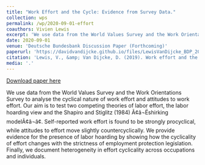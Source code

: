 ```yaml
---
title: "Work Effort and the Cycle: Evidence from Survey Data."
collection: wps
permalink: /wp/2020-09-01-effort
coauthors: Vivien Lewis
excerpt: 'We use data from the World Values Survey and the Work Orientations Survey to analyse the cyclical nature of work effort and attitudes to work effort. Our aim is to test two competing theories of labor effort, the labor hoarding view and the Shapiro and Stiglitz (1984) Ã¢â¬Ëshirking modelÃ¢â¬â¢. Self-reported work effort is found to be strongly procyclical, while attitudes to effort move slightly countercyclically. We provide evidence for the presence of labor hoarding by showing how the cyclicality of effort changes with the strictness of employment protection legislation. Finally, we document heterogeneity in effort cyclicality across occupations and individuals.'
date: 2020-09-01
venue: 'Deutsche Bundesbank Discussion Paper (Forthcoming)'
paperurl: 'https://davidvandijcke.github.io/files/LewisVanDijcke_BDP_2019.pdf'
citation: 'Lewis, V., &amp; Van Dijcke, D. (2019). Work effort and the cycle: Evidence from survey data. Deutsche Bundesbank Discussion Papers (Forthcoming)'
media: '.'
---
```


<a href='https://davidvandijcke.github.io/files/LewisVanDijcke_BDP_2019.pdf'>Download paper here</a>

We use data from the World Values Survey and the Work Orientations Survey to analyse the cyclical nature of work effort and attitudes to work effort. Our aim is to test two competing theories of labor effort, the labor hoarding view and the Shapiro and Stiglitz (1984) Ã¢â¬Ëshirking modelÃ¢â¬â¢. Self-reported work effort is found to be strongly procyclical, while attitudes to effort move slightly countercyclically. We provide evidence for the presence of labor hoarding by showing how the cyclicality of effort changes with the strictness of employment protection legislation. Finally, we document heterogeneity in effort cyclicality across occupations and individuals.
